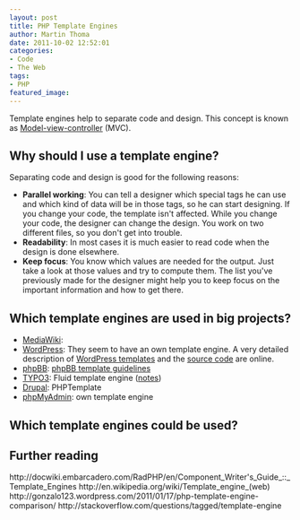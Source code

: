 ```yaml
---
layout: post
title: PHP Template Engines
author: Martin Thoma
date: 2011-10-02 12:52:01
categories:
- Code
- The Web
tags:
- PHP
featured_image:
---
```

Template engines help to separate code and design. This concept is known as <a href="http://en.wikipedia.org/wiki/Model%E2%80%93view%E2%80%93controller">Model-view-controller</a> (MVC).

<h2>Why should I use a template engine?</h2>
Separating code and design is good for the following reasons:
<ul>
  <li><strong>Parallel working</strong>: You can tell a designer which special tags he can use and which kind of data will be in those tags, so he can start designing. If you change your code, the template isn't affected. While you change your code, the designer can change the design. You work on two different files, so you don't get into trouble.</li>
  <li><strong>Readability</strong>: In most cases it is much easier to read code when the design is done elsewhere.</li>
  <li><strong>Keep focus</strong>: You know which values are needed for the output. Just take a look at those values and try to compute them. The list you've previously made for the designer might help you to keep focus on the important information and how to get there.</li>
</ul>

<h2>Which template engines are used in big projects?</h2>
<ul>
  <li><a href="http://en.wikipedia.org/wiki/MediaWiki">MediaWiki</a>: </li>
  <li><a href="http://en.wikipedia.org/wiki/WordPress">WordPress</a>: They seem to have an own template engine. A very detailed description of <a href="http://codex.wordpress.org/Templates">WordPress templates</a> and the <a href="http://wordpress.org/download/svn/">source code</a> are online.</li>
  <li><a href="http://en.wikipedia.org/wiki/PhpBB">phpBB</a>: <a href="http://area51.phpbb.com/docs/30x/coding-guidelines.html#templating">phpBB template guidelines</a></li>
  <li><a href="http://en.wikipedia.org/wiki/TYPO3">TYPO3</a>: Fluid template engine (<a href="http://typo3.org/documentation/document-library/references/doc_core_tsref/4.5.0/view/1/7/#id2642042">notes</a>)</li>
  <li><a href="http://en.wikipedia.org/wiki/Drupal">Drupal</a>: PHPTemplate</li>
  <li><a href="http://en.wikipedia.org/wiki/PhpMyAdmin">phpMyAdmin</a>: own template engine</li>
</ul>

<h2>Which template engines could be used?</h2>

<h2>Further reading</h2>
http://docwiki.embarcadero.com/RadPHP/en/Component_Writer's_Guide_::_Template_Engines
http://en.wikipedia.org/wiki/Template_engine_(web)
http://gonzalo123.wordpress.com/2011/01/17/php-template-engine-comparison/
http://stackoverflow.com/questions/tagged/template-engine
